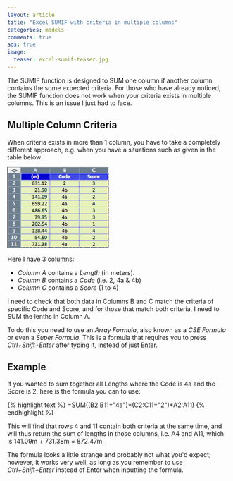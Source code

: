 ```yaml
---
layout: article
title: "Excel SUMIF with criteria in multiple columns"
categories: models
comments: true
ads: true
image:
  teaser: excel-sumif-teaser.jpg
---
```


The SUMIF function is designed to SUM one column if another column contains the some expected criteria.  For those who have already noticed, the SUMIF function does not work when your criteria exists in multiple columns.  This is an issue I just had to face.

## Multiple Column Criteria

When criteria exists in more than 1 column, you have to take a completely different approach, e.g. when you have a situations such as given in the table below:

<img src="/images/excel-sumif-figure.png" alt="Excel SUMIF" width="230px" border="0"/>

Here I have 3 columns:

* *Column A* contains a *Length* (in meters).
* *Column B* contains a *Code* (i.e. 2, 4a & 4b)
* *Column C* contains a *Score* (1 to 4)

I need to check that both data in Columns B and C match the criteria of specific Code and Score, and for those that match both criteria, I need to SUM the lenths in Column A.

To do this you need to use an *Array Formula*, also known as a *CSE Formula* or even a *Super Formula*.  This is a formula that requires you to press *Ctrl+Shift+Enter* after typing it, instead of just Enter.

## Example

If you wanted to sum together all Lengths where the Code is 4a and the Score is 2, here is the formula you can to use:

{% highlight text %}
=SUM((B2:B11="4a")*(C2:C11="2")*A2:A11)
{% endhighlight %}

This will find that rows 4 and 11 contain both criteria at the same time, and will thus return the sum of lengths in those columns, i.e. A4 and A11, which is 141.09m + 731.38m = 872.47m.

The formula looks a little strange and probably not what you'd expect; however, it works very well, as long as you remember to use *Ctrl+Shift+Enter* instead of Enter when inputting the formula.
